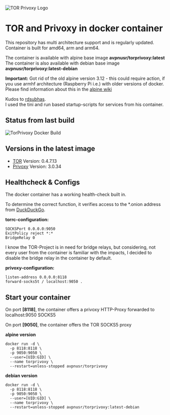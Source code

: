 ![TOR Privoxy Logo](https://i.imgur.com/rGdIzv9.png)

**TOR and Privoxy in docker container**
===

This repository has multi architecture support and is regularly updated.    
Container is built for amd64, arm and arm64.

The container is available with alpine base image **avpnusr/torprivoxy:latest**    
The container is also available with debian base image **avpnusr/torprivoxy:latest-debian**

**Important:** Got rid of the old alpine version 3.12 - this could require action, if you use armhf architecture (Raspberry Pi i.e.) with older versions of docker. Please find information about this in the [alpine wiki](https://wiki.alpinelinux.org/wiki/Release_Notes_for_Alpine_3.13.0#time64_requirements)

Kudos to [rdsubhas](https://hub.docker.com/r/rdsubhas/tor-privoxy-alpine).   
I used the tini and run based startup-scripts for services from his container.

Status from last build
-----
![TorPrivoxy Docker Build](https://github.com/avpnusr/torprivoxy/workflows/TorPrivoxy%20Docker%20Build/badge.svg)

Versions in the latest image
-----
- [TOR](https://www.torproject.org/ "TOR Project Homepage") Version: 0.4.7.13
- [Privoxy](https://www.privoxy.org/ "Privoxy Homepage") Version: 3.0.34

Healthcheck & Configs
-----
The docker container has a working health-check built in.

To determine the correct function, it verifies access to the *.onion address from [DuckDuckGo](https://duckduckgo.com/ "DuckDuckGo Homepage").

**torrc-configuration:**
```
SOCKSPort 0.0.0.0:9050
ExitPolicy reject *:*
BridgeRelay 0
```
I know the TOR-Project is in need for bridge relays, but considering, not every user from the container is familiar with the impacts, I decided to disable the bridge relay in the container by default.

**privoxy-configuration:**
```
listen-address 0.0.0.0:8118
forward-socks5t / localhost:9050 .
```

Start your container
-----
On port **[8118]**, the container offers a privoxy HTTP-Proxy forwarded to localhost:9050 SOCKS5

On port **[9050]**, the container offers the TOR SOCKS5 proxy

**alpine version**
```
docker run -d \
  -p 8118:8118 \
  -p 9050:9050 \
  --user=[UID:GID] \
  --name torprivoxy \
  --restart=unless-stopped avpnusr/torprivoxy
```

**debian version**
```
docker run -d \
  -p 8118:8118 \
  -p 9050:9050 \
  --user=[UID:GID] \
  --name torprivoxy \
  --restart=unless-stopped avpnusr/torprivoxy:latest-debian
```
